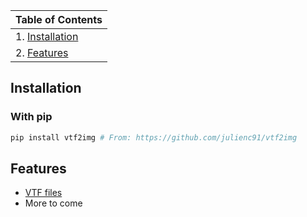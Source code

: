 | Table of Contents      |
| ----------- |
| 1. [Installation](#installation)      |
| 2. [Features](#features) |

## Installation <a name="installation"></a>

### With pip
```python
pip install vtf2img # From: https://github.com/julienc91/vtf2img
```

## Features <a name="features"></a>
- <a href="https://developer.valvesoftware.com/wiki/Valve_Texture_Format"> VTF files</a>
- More to come
